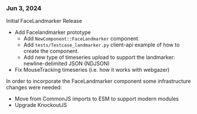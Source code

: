 ### Jun 3, 2024

Initial FaceLandmarker Release

* Add Facelandmarker prototype
  * Add `NewComponent::FaceLandmarker` component.
  * Add `tests/Testcase_landmarker.py` client-api example of how to create the component.
  * Add new type of timeseries upload to support the landmarker: newline-delimited JSON (NDJSON)
* Fix MouseTracking timeseries (i.e. how it works with webgazer)

In order to incorporate the FaceLandmarker component some infrastructure changes were needed:

* Move from CommonJS imports to ESM to support modern modules
* Upgrade KnockoutJS

